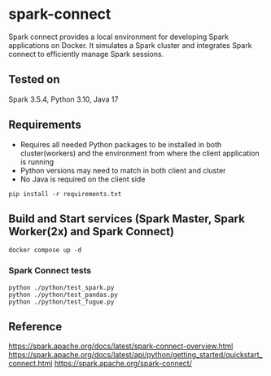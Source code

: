 # spark-connect
Spark connect provides a local environment for developing Spark applications on Docker. It simulates a Spark cluster and integrates Spark connect to efficiently manage Spark sessions.

## Tested on
Spark 3.5.4, Python 3.10, Java 17

## Requirements
- Requires all needed Python packages to be installed in both cluster(workers) and the environment from where the client application is running
- Python versions may need to match in both client and cluster
- No Java is required on the client side
```
pip install -r requirements.txt
```

## Build and Start services (Spark Master, Spark Worker(2x) and Spark Connect)
```
docker compose up -d
```

### Spark Connect tests
```
python ./python/test_spark.py
python ./python/test_pandas.py
python ./python/test_fugue.py
```

## Reference
https://spark.apache.org/docs/latest/spark-connect-overview.html
https://spark.apache.org/docs/latest/api/python/getting_started/quickstart_connect.html
https://spark.apache.org/spark-connect/
